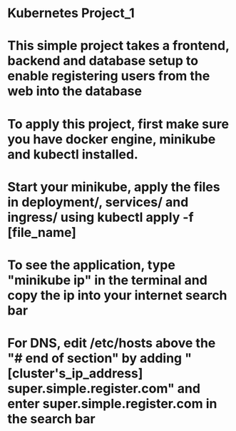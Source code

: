 # Kubernetes Project_1

# This simple project takes a frontend, backend and database setup to enable registering users from the web into the database

# To apply this project, first make sure you have docker engine, minikube and kubectl installed.

# Start your minikube, apply the files in deployment/, services/ and ingress/ using kubectl apply -f [file_name]

# To see the application, type "minikube ip" in the terminal and copy the ip into your internet search bar

# For DNS, edit /etc/hosts above the "# end of section" by adding "[cluster's_ip_address] super.simple.register.com" and enter super.simple.register.com in the search bar
